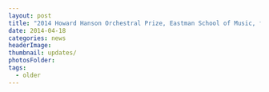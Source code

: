 ```yaml
---
layout: post
title: "2014 Howard Hanson Orchestral Prize, Eastman School of Music, for Asymptotic Flux: Second Study in Entropy."
date: 2014-04-18
categories: news
headerImage:
thumbnail: updates/
photosFolder:
tags:
  - older
---
```

